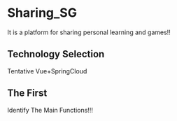 # Sharing_SG
It is a platform for sharing personal learning and games!!
## Technology Selection
Tentative Vue+SpringCloud
## The First
Identify The Main Functions!!!
